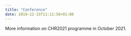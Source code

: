 ```yaml
---
title: "Conference"
date: 2019-12-15T11:11:58+01:00
---
```



More information on CHR2021 programme in October 2021.